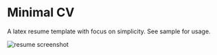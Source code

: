 # Minimal CV
A latex resume template with focus on simplicity. See sample for usage.

![resume screenshot](https://i.imgur.com/NJuEF4B.png)
